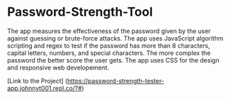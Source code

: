 # Password-Strength-Tool
The app measures the effectiveness of the password given by the user against guessing or brute-force attacks. The app uses JavaScript algorithm scripting and regex to test if the password has more than 8 characters, capital letters, numbers, and special characters. The more complex the password the better score the user gets. The app uses CSS for the design and responsive web developement.

[Link to the Project] (https://password-strength-tester-app.johnnyt001.repl.co/?#)
